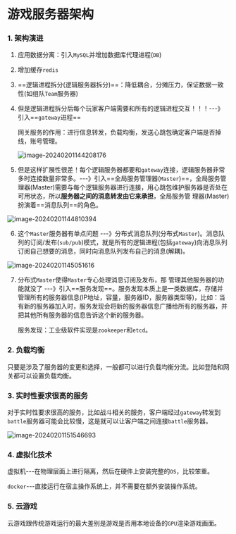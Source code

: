 # 游戏服务器架构

### 1. 架构演进

1. 应用数据分离：引入`MySQL`并增加数据库代理进程(`DB`)

2. 增加缓存`redis`

3. ==逻辑进程拆分(逻辑服务器拆分)==：降低耦合，分摊压力，保证数据一致性(如组队`Team`服务器)

4. 但是逻辑进程拆分后每个玩家客户端需要和所有的逻辑进程交互！！！---》引入==`gateway`进程==

   网关服务的作用：进行信息转发，负载均衡，发送心跳包确定客户端是否掉线，账号管理。

   ![image-20240201144208176](D:\MyNote\架构相关\游戏服务器架构.assets\image-20240201144208176.png)

5. 但是这样扩展性很差！每个逻辑服务器都要和`gateway`连接，逻辑服务器非常多时连接数量非常多。---》引入==全局服务管理器(`Master`)==，全局服务管理器(Master)需要与每个逻辑服务器进行连接，用心跳包维护服务器是否处在可用状态，所以**服务器之间的消息转发由它来承担**，全局服务管
   理器(Master)扮演着==消息队列==的角色。

![image-20240201144810394](D:\MyNote\架构相关\游戏服务器架构.assets\image-20240201144810394.png)

6. 这个`Master`服务器有单点问题  ---》分布式消息队列(分布式`Master`)。消息队列的订阅/发布(`sub/pub`)模式，就是所有的逻辑进程(包括`gateway`)向消息队列订阅自己想要的消息，同时向消息队列发布自己的消息(解耦)。

![image-20240201145051616](D:\MyNote\架构相关\游戏服务器架构.assets\image-20240201145051616.png)

7. 分布式`Master`使得`Master`专心处理消息订阅及发布，那 管理其他服务器的功能就没了 ---》引入==服务发现==。服务发现本质上是一类数据库，存储并管理所有的服务器信息(IP地址，容量，服务器ID，服务器类型等)，比如：当有新的服务器加入时，服务发现会将新的服务器信息广播给所有的服务器，并把其他所有服务器的信息告诉这个新的服务器。

   服务发现：工业级软件实现是`zookeeper`和`etcd`。

### 2. 负载均衡

只要是涉及了服务器的变更和选择，一般都可以进行负载均衡分流。比如登陆和网关都可以设置负载均衡。

### 3. 实时性要求很高的服务

对于实时性要求很高的服务，比如战斗相关的服务，客户端经过`gateway`转发到`battle`服务器可能会比较慢，这是就可以让客户端之间连接`battle`服务器。

![image-20240201151546693](D:\MyNote\架构相关\游戏服务器架构.assets\image-20240201151546693.png)

### 4. 虚拟化技术

虚拟机---在物理层面上进行隔离，然后在硬件上安装完整的`OS`，比较笨重。

`docker`---直接运行在宿主操作系统上，并不需要在额外安装操作系统。

### 5. 云游戏

云游戏跟传统游戏运行的最大差别是游戏是否用本地设备的`GPU`渲染游戏画面。















